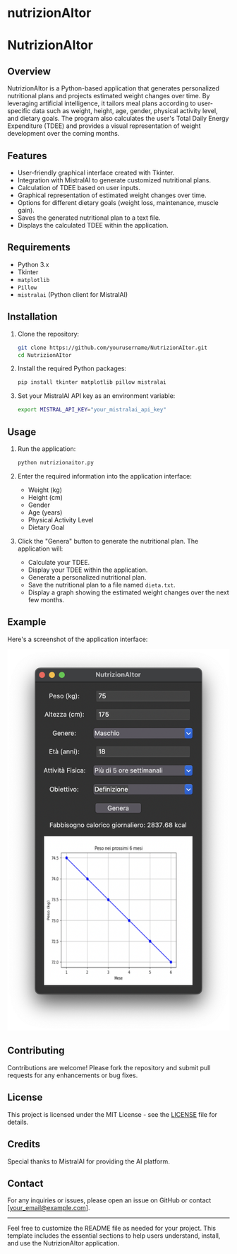 # nutrizionAItor

# NutrizionAItor

## Overview
NutrizionAItor is a Python-based application that generates personalized nutritional plans and projects estimated weight changes over time. By leveraging artificial intelligence, it tailors meal plans according to user-specific data such as weight, height, age, gender, physical activity level, and dietary goals. The program also calculates the user's Total Daily Energy Expenditure (TDEE) and provides a visual representation of weight development over the coming months.

## Features
- User-friendly graphical interface created with Tkinter.
- Integration with MistralAI to generate customized nutritional plans.
- Calculation of TDEE based on user inputs.
- Graphical representation of estimated weight changes over time.
- Options for different dietary goals (weight loss, maintenance, muscle gain).
- Saves the generated nutritional plan to a text file.
- Displays the calculated TDEE within the application.

## Requirements
- Python 3.x
- Tkinter
- `matplotlib`
- `Pillow`
- `mistralai` (Python client for MistralAI)

## Installation
1. Clone the repository:
   ```bash
   git clone https://github.com/yourusername/NutrizionAItor.git
   cd NutrizionAItor
   ```

2. Install the required Python packages:
   ```bash
   pip install tkinter matplotlib pillow mistralai
   ```

3. Set your MistralAI API key as an environment variable:
   ```bash
   export MISTRAL_API_KEY="your_mistralai_api_key"
   ```

## Usage
1. Run the application:
   ```bash
   python nutrizionaitor.py
   ```

2. Enter the required information into the application interface:
   - Weight (kg)
   - Height (cm)
   - Gender
   - Age (years)
   - Physical Activity Level
   - Dietary Goal

3. Click the "Genera" button to generate the nutritional plan. The application will:
   - Calculate your TDEE.
   - Display your TDEE within the application.
   - Generate a personalized nutritional plan.
   - Save the nutritional plan to a file named `dieta.txt`.
   - Display a graph showing the estimated weight changes over the next few months.

## Example
Here's a screenshot of the application interface:

![NutrizionAItor GUI](mainscreen.png)

## Contributing
Contributions are welcome! Please fork the repository and submit pull requests for any enhancements or bug fixes.

## License
This project is licensed under the MIT License - see the [LICENSE](LICENSE) file for details.

## Credits
Special thanks to MistralAI for providing the AI platform.

## Contact
For any inquiries or issues, please open an issue on GitHub or contact [your_email@example.com].

---

Feel free to customize the README file as needed for your project. This template includes the essential sections to help users understand, install, and use the NutrizionAItor application.
